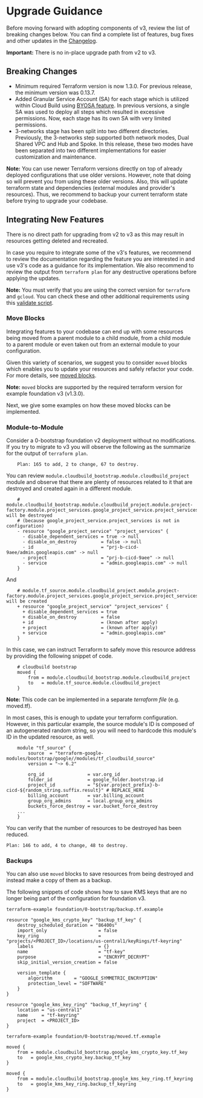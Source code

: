 # Upgrade Guidance
Before moving forward with adopting components of v3, review the list of breaking changes below. You can find a complete list of features, bug fixes and other updates in the [Changelog](https://github.com/terraform-google-modules/terraform-example-foundation/blob/master/CHANGELOG.md).

**Important:** There is no in-place upgrade path from v2 to v3.

## Breaking Changes

- Minimum required Terraform version is now 1.3.0. For previous release, the minimum version was 0.13.7.
- Added Granular Service Account (SA) for each stage which is utilized within Cloud Build using [BYOSA feature](https://cloud.google.com/build/docs/securing-builds/configure-user-specified-service-accounts). In previous versions, a single SA was used to deploy all steps which resulted in excessive permissions. Now, each stage has its own SA with very limited permissions.
- 3-networks stage has been split into two different directories. Previously, the 3-networks step supported both network modes, Dual Shared VPC and Hub and Spoke. In this release, these two modes have been separated into two different implementations for easier customization and maintenance.

**Note:** You can use newer Terraform versions directly on top of already deployed configurations that use older versions. However, note that doing so will prevent you from using these older versions. Also, this will update terraform state and dependencies (external modules and provider's resources). Thus, we recommend to backup your current terraform state before trying to upgrade your codebase.

## Integrating New Features

There is no direct path for upgrading from v2 to v3 as this may result in resources getting deleted and recreated.

In case you require to integrate some of the v3's features, we recommend to review the documentation regarding the feature you are interested in and use v3's code as a guidance for its implementation. We also recommend to review the output from `terraform plan` for any destructive operations before applying the updates.

**Note:** You must verify that you are using the correct version for `terraform` and `gcloud`. You can check these and other additional requirements using this [validate script](https://github.com/terraform-google-modules/terraform-example-foundation/blob/master/scripts/validate-requirements.sh).

### Move Blocks

Integrating features to your codebase can end up with some resources being moved from a parent module to a child module, from a child module to a parent module or even taken out from an external module to your configuration.

Given this variety of scenarios, we suggest you to consider `moved` blocks which enables you to update your resources and safely refactor your code. For more details, see [moved blocks](https://developer.hashicorp.com/terraform/tutorials/configuration-language/move-config).

**Note:** `moved` blocks are supported by the required terraform version for example foundation v3 (v1.3.0).

Next, we give some examples on how these moved blocks can be implemented.

### Module-to-Module

Consider a 0-bootstrap foundation v2 deployment without no modifications. If you try to migrate to v3 you will observe the following as the summarize for the output of `terraform plan`.

```hcl
    Plan: 165 to add, 2 to change, 67 to destroy.
```

You can review `module.cloudbuild_bootstrap.module.cloudbuild_project` module and observe that there are plenty of resources related to it that are destroyed and created again in a different module.

```hcl
    # module.cloudbuild_bootstrap.module.cloudbuild_project.module.project-factory.module.project_services.google_project_service.project_services["admin.googleapis.com"] will be destroyed
    # (because google_project_service.project_services is not in configuration)
    - resource "google_project_service" "project_services" {
      - disable_dependent_services = true -> null
      - disable_on_destroy         = false -> null
      - id                         = "prj-b-cicd-9aee/admin.googleapis.com" -> null
      - project                    = "prj-b-cicd-9aee" -> null
      - service                    = "admin.googleapis.com" -> null
    }
```

And

```hcl
    # module.tf_source.module.cloudbuild_project.module.project-factory.module.project_services.google_project_service.project_services["admin.googleapis.com"] will be created
    + resource "google_project_service" "project_services" {
      + disable_dependent_services = true
      + disable_on_destroy         = false
      + id                         = (known after apply)
      + project                    = (known after apply)
      + service                    = "admin.googleapis.com"
    }
```

In this case, we can instruct Terraform to safely move this resource address by providing the following snippet of code.

```hcl
    # cloudbuild bootstrap
    moved {
        from = module.cloudbuild_bootstrap.module.cloudbuild_project
        to   = module.tf_source.module.cloudbuild_project
    }
```

**Note:** This code can be implemented in a separate *terraform file* (e.g. moved.tf).

In most cases, this is enough to update your terraform configuration. However, in this particular example, the source module's ID is composed of an autogenerated random string, so you will need to hardcode this module's ID in the updated resource, as well.

```hcl
    module "tf_source" {
        source  = "terraform-google-modules/bootstrap/google//modules/tf_cloudbuild_source"
        version = "~> 6.2"

        org_id                = var.org_id
        folder_id             = google_folder.bootstrap.id
        project_id            = "${var.project_prefix}-b-cicd-${random_string.suffix.result}" # REPLACE_HERE
        billing_account       = var.billing_account
        group_org_admins      = local.group_org_admins
        buckets_force_destroy = var.bucket_force_destroy
    ...
    }
```

You can verify that the number of resources to be destroyed has been reduced.

    Plan: 146 to add, 4 to change, 48 to destroy.

### Backups

You can also use `moved` blocks to save resources from being destroyed and instead make a copy of them as a backup.

The following snippets of code shows how to save KMS keys that  are no longer being part of the configuration for foundation v3.

```hcl
terraform-example foundation/0-bootstrap/backup.tf.example

resource "google_kms_crypto_key" "backup_tf_key" {
    destroy_scheduled_duration = "86400s"
    import_only                   = false
    key_ring                      = "projects/<PROJECT_ID>/locations/us-central1/keyRings/tf-keyring"
    labels                        = {}
    name                          = "tf-key"
    purpose                       = "ENCRYPT_DECRYPT"
    skip_initial_version_creation = false

    version_template {
        algorithm        = "GOOGLE_SYMMETRIC_ENCRYPTION"
        protection_level = "SOFTWARE"
    }
}

resource "google_kms_key_ring" "backup_tf_keyring" {
    location = "us-central1"
    name     = "tf-keyring"
    project  = <PROJECT_ID>
}
```

```hcl
terraform-example foundation/0-bootstrap/moved.tf.exmaple

moved {
    from = module.cloudbuild_bootstrap.google_kms_crypto_key.tf_key
    to   = google_kms_crypto_key.backup_tf_key
}

moved {
    from = module.cloudbuild_bootstrap.google_kms_key_ring.tf_keyring
    to   = google_kms_key_ring.backup_tf_keyring
}
```
